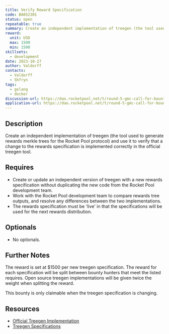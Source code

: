 ```yaml
---
title: Verify Reward Specification
code: BA052301
status: open
repeatable: true
summary: Create an independent implementation of treegen (the tool used to generate rewards merkle trees for the Rocket Pool protocol) and use it to verify that a change to the rewards specification is implemented correctly in the official treegen tool. 
reward:
  unit: USD
  max: 1500
  min: 1500
skillsets:
  - development
date: 2023-10-27
author: Valdorff
contacts:
  - Valdorff
  - Shfryn
tags: 
  - golang
  - docker
discussion-url: https://dao.rocketpool.net/t/round-5-gmc-call-for-bounty-applications-deadline-is-october-7/2191/3
application-url: https://dao.rocketpool.net/t/round-5-gmc-call-for-bounty-applications-deadline-is-october-7/2191/3
---
```


## Description
Create an independent implementation of treegen (the tool used to generate rewards merkle trees for the Rocket Pool protocol) and use it to verify that a change to the rewards specification is implemented correctly in the official treegen tool. 

## Requires
* Create or update an independent version of treegen with a new rewards specification without duplicating the new code from the Rocket Pool development team.
* Work with the Rocket Pool development team to compare rewards tree outputs, and resolve any differences between the two implementations. 
* The rewards specification must be 'live' in that the specifications will be used for the next rewards distribution. 

## Optionals
* No optionals.

## Further Notes

The reward is set at $1500 per new treegen specification. The reward for each specification will be split between bounty hunters that meet the listed requires. Open source treegen implementations will be given twice the weight when splitting the reward. 

This bounty is only claimable when the treegen specification is changing. 

## Resources
* [Official Treegen Implementation](https://github.com/rocket-pool/treegen)
* [Treegen Specifications](https://github.com/rocket-pool/rocketpool-research/tree/master/Merkle%20Rewards%20System)